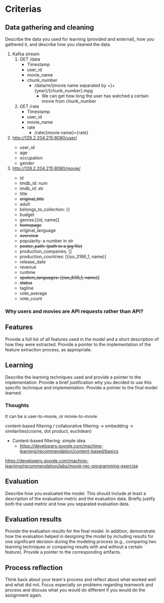 # Criterias

## Data gathering and cleaning

Describe the data you used for learning (provided and external), how you gathered it, and describe how you cleaned the data.

1. Kafka stream
    1. GET /data
        - Timestamp
        - user_id
        - movie_name
        - chunk_number
            - /data/m/{movie name separated by +}+{year}/{chunk_number}.mpg
                - We can get how long the user has watched a certain movie from chunk_number
    2. GET /rate
        - Timestamp
        - user_id
        - movie_name
        - rate
            - /rate/{movie name}={rate}
2. http://128.2.204.215:8080/user/<userid>
    - user_id
    - age
    - occupation
    - gender
3.  http://128.2.204.215:8080/movie/<movieid> 
    - id
    - tmdb_id: num
    - imdb_id: str
    - title
    - ~~original_title~~
    - adult
    - belongs_to_collection: {}
    - budget
    - genres:[{id, name}]
    - ~~homepage~~
    - original_language
    - ~~overview~~
    - popularity: a number in str
    - ~~poster_path: (path to a jpg file)~~
    - production_companies: []
    - production_countries: [{iso_3166_1, name}]
    - release_date
    - revenue
    - runtime
    - ~~spoken_languages: [{iso_639_1, name}]~~
    - ~~status~~
    - tagline
    - vote_average
    - vote_count

### Why users and movies are API requests rather than API?

## Features

Provide a full list of all features used in the model and a short description of how they were extracted. Provide a pointer to the implementation of the feature extraction process, as appropriate.

## Learning

Describe the learning techniques used and provide a pointer to the implementation. Provide a brief justification why you decided to use this specific technique and implementation. Provide a pointer to the final model learned.

### Thoughts

It can be a user-to-movie, or movie-to-movie.

content-based filtering / collaborative filtering -> embedding -> similarities(cosine, dot product, euclidean)

- Content-based filtering: simple idea
    - https://developers.google.com/machine-learning/recommendation/content-based/basics

https://developers.google.com/machine-learning/recommendation/labs/movie-rec-programming-exercise

## Evaluation

Describe how you evaluated the model. This should include at least a description of the evaluation metric and the evaluation data. Briefly justify both the used metric and how you separated evaluation data.

## Evaluation results

Provide the evaluation results for the final model. In addition, demonstrate how the evaluation helped in designing the model by including results for one significant decision during the modeling process (e.g., comparing two learning techniques or comparing results with and without a certain feature). Provide a pointer to the corresponding artifacts.

## Process reflection 

Think back about your team's process and reflect about what worked well and what did not. Focus especially on problems regarding teamwork and process and discuss what you would do different if you would do the assignment again.
